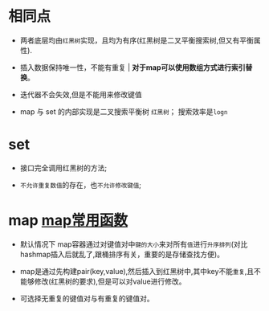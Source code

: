 # 相同点
- 两者底层均由`红黑树`实现，且均为有序(红黑树是二叉平衡搜索树,但又有平衡属性).

- 插入数据保持唯一性，不能有重复 | **对于map可以使用数组方式进行索引替换**。

- 迭代器不会失效,但是不能用来修改键值

- map 与 set 的内部实现是二叉搜索平衡树 `红黑树`； 搜索效率是`logn`

# set

- 接口完全调用红黑树的方法;

- `不允许重复数值`的存在，也`不允许修改键值`;

# map [map常用函数](https://blog.csdn.net/sevenjoin/article/details/81943864)

- 默认情况下 map容器通过对键值对中`键的大小`来对所有`值`进行`升序排列`(对比hashmap插入后就乱了,跟桶排序有关，重要的是存储查找方便)。

- map是通过先构建pair(key,value),然后插入到红黑树中,其中key不能`重复`,且不能够修改(红黑树的要求),但是可以对value进行修改。

- 可选择无重复的键值对与有重复的键值对。


